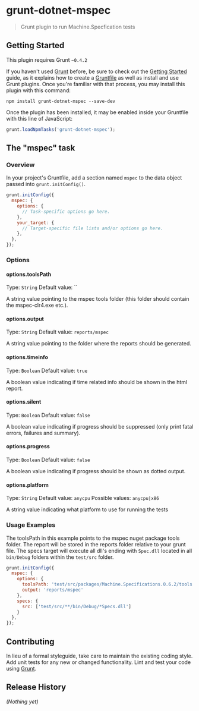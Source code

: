 # grunt-dotnet-mspec

> Grunt plugin to run Machine.Specfication tests

## Getting Started
This plugin requires Grunt `~0.4.2`

If you haven't used [Grunt](http://gruntjs.com/) before, be sure to check out the [Getting Started](http://gruntjs.com/getting-started) guide, as it explains how to create a [Gruntfile](http://gruntjs.com/sample-gruntfile) as well as install and use Grunt plugins. Once you're familiar with that process, you may install this plugin with this command:

```shell
npm install grunt-dotnet-mspec --save-dev
```

Once the plugin has been installed, it may be enabled inside your Gruntfile with this line of JavaScript:

```js
grunt.loadNpmTasks('grunt-dotnet-mspec');
```

## The "mspec" task

### Overview
In your project's Gruntfile, add a section named `mspec` to the data object passed into `grunt.initConfig()`.

```js
grunt.initConfig({
  mspec: {
    options: {
      // Task-specific options go here.
    },
    your_target: {
      // Target-specific file lists and/or options go here.
    },
  },
});
```

### Options

#### options.toolsPath
Type: `String`
Default value: ``

A string value pointing to the mspec tools folder (this folder should contain the mspec-clr4.exe etc.).

#### options.output
Type: `String`
Default value: `reports/mspec`

A string value pointing to the folder where the reports should be generated.

#### options.timeinfo
Type: `Boolean`
Default value: `true`

A boolean value indicating if time related info should be shown in the html report.

#### options.silent
Type: `Boolean`
Default value: `false`

A boolean value indicating if progress should be suppressed (only print fatal errors, failures and summary).

#### options.progress
Type: `Boolean`
Default value: `false`

A boolean value indicating if progress should be shown as dotted output.

#### options.platform
Type: `String`
Default value: `anycpu`
Possible values: `anycpu|x86`

A string value indicating what platform to use for running the tests

### Usage Examples

The toolsPath in this example points to the mspec nuget package tools folder. The report will be stored in the reports folder relative to your grunt file. The specs target will execute all dll's ending with `Spec.dll` located in all `bin/Debug` folders within the `test/src` folder. 

```js
grunt.initConfig({
  mspec: {
    options: {
      toolsPath: 'test/src/packages/Machine.Specifications.0.6.2/tools',
      output: 'reports/mspec'
    },
    specs: {
      src: ['test/src/**/bin/Debug/*Specs.dll']
    }
  },
});
```

## Contributing
In lieu of a formal styleguide, take care to maintain the existing coding style. Add unit tests for any new or changed functionality. Lint and test your code using [Grunt](http://gruntjs.com/).

## Release History
_(Nothing yet)_
